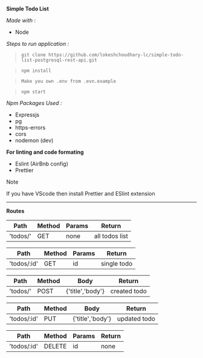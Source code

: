 **Simple Todo List**

_Made with :_

- Node

_Steps to run application :_

> `git clone https://github.com/lokeshchoudhary-lc/simple-todo-list-postgresql-rest-api.git`

> `npm install`

> `Make you own .env from .evn.example`

> `npm start`

_Npm Packages Used :_

- Expressjs
- pg
- https-errors
- cors
- nodemon (dev)

**For linting and code formating**

- Eslint (AirBnb config)
- Prettier

> [!NOTE]
> If you have VScode then install Prettier and ESlint extension

---

**Routes**

| Path     | Method | Params | Return         |
| -------- | ------ | ------ | -------------- |
| 'todos/' | GET    | none   | all todos list |

| Path        | Method | Params | Return      |
| ----------- | ------ | ------ | ----------- |
| 'todos/:id' | GET    | id     | single todo |

| Path     | Method | Body             | Return       |
| -------- | ------ | ---------------- | ------------ |
| 'todos/' | POST   | {'title','body'} | created todo |

| Path        | Method | Body             | Return       |
| ----------- | ------ | ---------------- | ------------ |
| 'todos/:id' | PUT    | {'title','body'} | updated todo |

| Path        | Method | Params | Return |
| ----------- | ------ | ------ | ------ |
| 'todos/:id' | DELETE | id     | none   |

